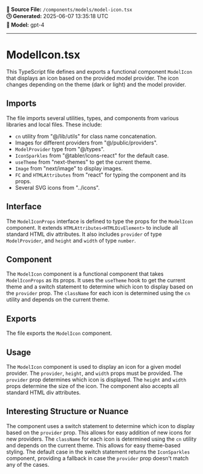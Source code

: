 **📄 Source File:** `/components/models/model-icon.tsx`  
**🕒 Generated:** 2025-06-07 13:35:18 UTC  
**🤖 Model:** gpt-4

---

# ModelIcon.tsx

This TypeScript file defines and exports a functional component `ModelIcon` that displays an icon based on the provided model provider. The icon changes depending on the theme (dark or light) and the model provider.

## Imports

The file imports several utilities, types, and components from various libraries and local files. These include:

- `cn` utility from "@/lib/utils" for class name concatenation.
- Images for different providers from "@/public/providers".
- `ModelProvider` type from "@/types".
- `IconSparkles` from "@tabler/icons-react" for the default case.
- `useTheme` from "next-themes" to get the current theme.
- `Image` from "next/image" to display images.
- `FC` and `HTMLAttributes` from "react" for typing the component and its props.
- Several SVG icons from "../icons".

## Interface

The `ModelIconProps` interface is defined to type the props for the `ModelIcon` component. It extends `HTMLAttributes<HTMLDivElement>` to include all standard HTML div attributes. It also includes `provider` of type `ModelProvider`, and `height` and `width` of type `number`.

## Component

The `ModelIcon` component is a functional component that takes `ModelIconProps` as its props. It uses the `useTheme` hook to get the current theme and a switch statement to determine which icon to display based on the `provider` prop. The `className` for each icon is determined using the `cn` utility and depends on the current theme.

## Exports

The file exports the `ModelIcon` component.

## Usage

The `ModelIcon` component is used to display an icon for a given model provider. The `provider`, `height`, and `width` props must be provided. The `provider` prop determines which icon is displayed. The `height` and `width` props determine the size of the icon. The component also accepts all standard HTML div attributes.

## Interesting Structure or Nuance

The component uses a switch statement to determine which icon to display based on the `provider` prop. This allows for easy addition of new icons for new providers. The `className` for each icon is determined using the `cn` utility and depends on the current theme. This allows for easy theme-based styling. The default case in the switch statement returns the `IconSparkles` component, providing a fallback in case the `provider` prop doesn't match any of the cases.